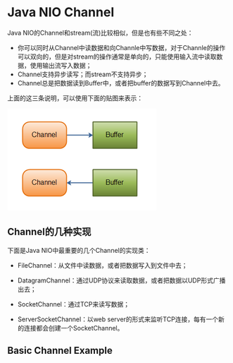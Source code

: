 # Java NIO Channel

Java NIO的Channel和stream\(流\)比较相似，但是也有些不同之处：

* 你可以同时从Channel中读数据和向Channle中写数据，对于Channle的操作可以双向的，但是对stream的操作通常是单向的，只能使用输入流中读取数据，使用输出流写入数据；
* Channel支持异步读写；而stream不支持异步；
* Channel总是把数据读到Buffer中，或者把buffer的数据写到Channel中去。

上面的这三条说明，可以使用下面的贴图来表示：

![](/assets/import2.png)

## Channel的几种实现

下面是Java NIO中最重要的几个Channel的实现类：

* FileChannel：从文件中读数据，或者把数据写入到文件中去；

* DatagramChannel：通过UDP协议来读取数据，或者把数据以UDP形式广播出去；

* SocketChannel：通过TCP来读写数据；

* ServerSocketChannel：以web server的形式来监听TCP连接，每有一个新的连接都会创建一个SocketChannel。

## Basic Channel Example




